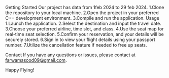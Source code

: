 Getting Started
Our project has data from 1feb 2024 to 29 feb 2024.
1.Clone the repository to your local machine.
2.Open the project in your preferred C++ development environment.
3.Compile and run the application.
Usage
1.Launch the application.
2.Select the destination and input the travel date.
3.Choose your preferred airline, time slot, and class.
4.Use the seat map for real-time seat selection.
5.Confirm your reservation, and your details will be securely stored.
6.Sign in to view your flight details using your passport number.
7.Utilize the cancellation feature if needed to free up seats.

Contact
If you have any questions or issues, please contact at farwamasood09@gmail.com.

Happy Flying!
